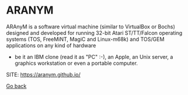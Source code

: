 # ARANYM

 ARAnyM is a software virtual machine (similar to VirtualBox
 or Bochs) designed and developed for running 32-bit Atari
 ST/TT/Falcon operating systems (TOS, FreeMiNT, MagiC and
 Linux-m68k) and TOS/GEM applications on any kind of hardware
 - be it an IBM clone (read it as "PC" :-), an Apple, an Unix
 server, a graphics workstation or even a portable computer.
 
 SITE: https://aranym.github.io/

 [Go back](https://portable-linux-apps.github.io/apps.html)
